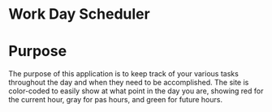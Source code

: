# Work Day Scheduler

# Purpose
The purpose of this application is to keep track of your various tasks throughout the day and when they need to be accomplished.  The site is color-coded to easily show at what point in the day you are, showing red for the current hour, gray for pas hours, and green for future hours.  